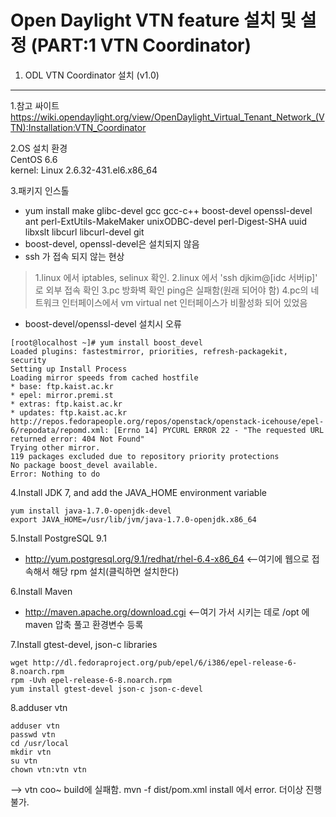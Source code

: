 Open Daylight VTN feature 설치 및 설정 (PART:1 VTN Coordinator)
======================================

1. ODL VTN Coordinator 설치 (v1.0)
---------------------------

1.참고 싸이트  
<https://wiki.opendaylight.org/view/OpenDaylight_Virtual_Tenant_Network_(VTN):Installation:VTN_Coordinator>   

2.OS 설치 환경  
CentOS 6.6  
kernel: Linux 2.6.32-431.el6.x86_64  

3.패키지 인스톨  
- yum install make glibc-devel gcc gcc-c++ boost-devel openssl-devel ant perl-ExtUtils-MakeMaker unixODBC-devel perl-Digest-SHA uuid libxslt libcurl libcurl-devel git
- boost-devel, openssl-devel은 설치되지 않음
- ssh 가 접속 되지 않는 현상 
> 1.linux 에서 iptables, selinux 확인. 
> 2.linux 에서 'ssh djkim@[idc 서버ip]' 로 외부 접속 확인
> 3.pc 방화벽 확인 ping은 실패함(원래 되어야 함)
> 4.pc의 네트워크 인터페이스에서 vm virtual net 인터페이스가 비활성화 되어 있었음
- boost-devel/openssl-devel 설치시 오류
```
[root@localhost ~]# yum install boost_devel
Loaded plugins: fastestmirror, priorities, refresh-packagekit, security
Setting up Install Process
Loading mirror speeds from cached hostfile
* base: ftp.kaist.ac.kr
* epel: mirror.premi.st
* extras: ftp.kaist.ac.kr
* updates: ftp.kaist.ac.kr
http://repos.fedorapeople.org/repos/openstack/openstack-icehouse/epel-6/repodata/repomd.xml: [Errno 14] PYCURL ERROR 22 - "The requested URL returned error: 404 Not Found"
Trying other mirror.
119 packages excluded due to repository priority protections
No package boost_devel available.
Error: Nothing to do
```

4.Install JDK 7, and add the JAVA_HOME environment variable 
```
yum install java-1.7.0-openjdk-devel 
export JAVA_HOME=/usr/lib/jvm/java-1.7.0-openjdk.x86_64 
```

5.Install PostgreSQL 9.1
- http://yum.postgresql.org/9.1/redhat/rhel-6.4-x86_64 <--여기에 웹으로 접속해서 해당 rpm 설치(클릭하면 설치한다)
 
6.Install Maven
- http://maven.apache.org/download.cgi <--여기 가서 시키는 데로 /opt 에 maven 압축 풀고 환경변수 등록

7.Install gtest-devel, json-c libraries 
```
wget http://dl.fedoraproject.org/pub/epel/6/i386/epel-release-6-8.noarch.rpm
rpm -Uvh epel-release-6-8.noarch.rpm
yum install gtest-devel json-c json-c-devel
```

8.adduser vtn
```
adduser vtn
passwd vtn
cd /usr/local 
mkdir vtn
su vtn
chown vtn:vtn vtn
```
--> vtn coo~ build에 실패함. mvn -f dist/pom.xml install 에서 error. 더이상 진행 불가.

